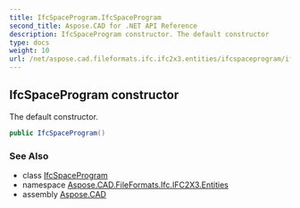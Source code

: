 ```yaml
---
title: IfcSpaceProgram.IfcSpaceProgram
second_title: Aspose.CAD for .NET API Reference
description: IfcSpaceProgram constructor. The default constructor
type: docs
weight: 10
url: /net/aspose.cad.fileformats.ifc.ifc2x3.entities/ifcspaceprogram/ifcspaceprogram/
---
```

## IfcSpaceProgram constructor

The default constructor.

```csharp
public IfcSpaceProgram()
```

### See Also

* class [IfcSpaceProgram](../)
* namespace [Aspose.CAD.FileFormats.Ifc.IFC2X3.Entities](../../ifcspaceprogram/)
* assembly [Aspose.CAD](../../../)



